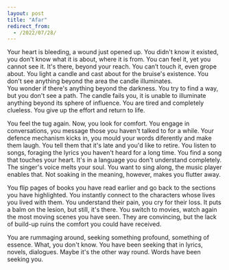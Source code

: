 ```yaml
---
layout: post
title: "Afar"
redirect_from:
  - /2022/07/28/
---
```


Your heart is bleeding, a wound just opened up. You didn't know it existed, you don't know what it is about, where it is from. You can feel it, yet you cannot see it. It's there, beyond your reach. You can’t touch it, even grope about. You light a candle and cast about for the bruise's existence. You don't see anything beyond the area the candle illuminates. <br>You wonder if there's anything beyond the darkness. You try to find a way, but you don't see a path. The candle fails you, it is unable to illuminate anything beyond its sphere of influence. You are tired and completely clueless. You give up the effort and return to life.

  

You feel the tug again. Now, you look for comfort. You engage in conversations, you message those you haven't talked to for a while. Your defence mechanism kicks in, you mould your words diferently and make them laugh. You tell them that it's late and you'd like to retire. You listen to songs, foraging the lyrics you haven't heard for a long time. You find a song that touches your heart. It's in a language you don't understand completely. The singer's voice melts your soul. You want to sing along, the music player enables that. Not soaking in the meaning, however, makes you flutter away.

  

You flip pages of books you have read earlier and go back to the sections you have highlighted. You instantly connect to the characters whose lives you lived with them. You understand their pain, you cry for their loss. It puts a balm on the lesion, but still, it's there. You switch to movies, watch again the most moving scenes you have seen. They are convincing, but the lack of build-up ruins the comfort you could have received.

You are rummaging around, seeking something profound, something of essence. What, you don't know. You have been seeking that in lyrics, novels, dialogues. Maybe it's the other way round. Words have been seeking you.